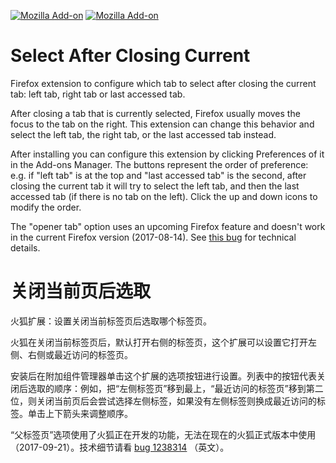 [![Mozilla Add-on](https://img.shields.io/amo/v/select-after-closing-current.svg?style=flat-square)](https://addons.mozilla.org/firefox/addon/select-after-closing-current/) [![Mozilla Add-on](https://img.shields.io/amo/d/select-after-closing-current.svg?style=flat-square)](https://addons.mozilla.org/firefox/addon/select-after-closing-current/)

# Select After Closing Current

Firefox extension to configure which tab to select after closing the current tab: left tab, right tab or last accessed tab.

After closing a tab that is currently selected, Firefox usually moves the focus to the tab on the right. This extension can change this behavior and select the left tab, the right tab, or the last accessed tab instead.

After installing you can configure this extension by clicking Preferences of it in the Add-ons Manager. The buttons represent the order of preference: e.g. if "left tab" is at the top and "last accessed tab" is the second, after closing the current tab it will try to select the left tab, and then the last accessed tab (if there is no tab on the left). Click the up and down icons to modify the order.

The "opener tab" option uses an upcoming Firefox feature and doesn't work in the current Firefox version (2017-08-14). See [this bug](https://bugzilla.mozilla.org/show_bug.cgi?id=1238314) for technical details.

# 关闭当前页后选取

火狐扩展：设置关闭当前标签页后选取哪个标签页。

火狐在关闭当前标签页后，默认打开右侧的标签页，这个扩展可以设置它打开左侧、右侧或最近访问的标签页。

安装后在附加组件管理器单击这个扩展的选项按钮进行设置。列表中的按钮代表关闭后选取的顺序：例如，把“左侧标签页”移到最上，“最近访问的标签页”移到第二位，则关闭当前页后会尝试选择左侧标签，如果没有左侧标签则换成最近访问的标签。单击上下箭头来调整顺序。

“父标签页”选项使用了火狐正在开发的功能，无法在现在的火狐正式版本中使用（2017-09-21）。技术细节请看 [bug 1238314](https://bugzilla.mozilla.org/show_bug.cgi?id=1238314) （英文）。
